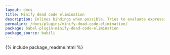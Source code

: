 ```yaml
---
layout: docs
title: Minify dead code elimination
description: Inlines bindings when possible. Tries to evaluate expressions and prunes unreachable as a result
permalink: /docs/plugins/minify-dead-code-elimination/
package: babel-plugin-minify-dead-code-elimination
package_source: babili
---
```


{% include package_readme.html %}

